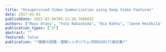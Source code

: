 ```yaml
---
title: "Unsupervised Video Summarization using Deep Video Features"
date: 2017-01-01
publishDate: 2021-02-04T05:12:28.709603Z
authors: ["Mayu Otani", "Yuta Nakashima", "Esa Rahtu", "Janne Heikkilä", "Naokazu Yokoya"]
publication_types: ["1"]
abstract: ""
featured: false
publication: "*画像の認識・理解シンポジウム(MIRU2017)論文集*"
---
```


